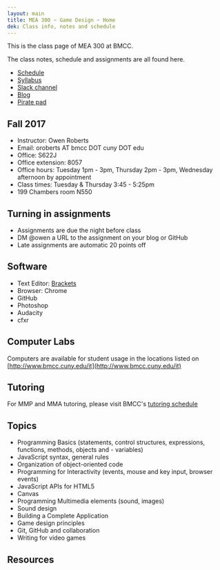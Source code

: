 ```yaml
---
layout: main
title: MEA 300 ~ Game Design ~ Home
dek: Class info, notes and schedule
---
```


This is the class page of MEA 300 at BMCC.

The class notes, schedule and assignments are all found here.
- [Schedule](schedule.html)
- <a href="https://docs.google.com/document/d/1NSgIqeiew5Jrap1xUjwmvWuU1OP0GduUfIArsi4jDTQ/edit?usp=sharing" target="blank">Syllabus</a>
- <a href="https://mea300.slack.com/" target="blank">Slack channel</a>
- <a href="https://medium.com/mea-300-game-design" target="blank">Blog</a>
- <a href="http://piratepad.net/mea300" target="blank">Pirate pad</a>

## Fall 2017
- Instructor: Owen Roberts
- Email: oroberts AT bmcc DOT cuny  DOT edu
- Office: S622J
- Office extension: 8057
- Office hours: Tuesday 1pm - 3pm, Thursday 2pm - 3pm, Wednesday afternoon by appointment
- Class times: Tuesday & Thursday 3:45 - 5:25pm
- 199 Chambers room N550

## Turning in assignments

- Assignments are due the night before class
- DM @owen a URL to the assignment on your blog or GitHub
- Late assignments are automatic 20 points off

## Software
- Text Editor: [Brackets](http://brackets.io/)
- Browser: Chrome
- GitHub
- Photoshop
- Audacity
- cfxr


## Computer Labs

Computers are available for student usage in the locations listed on [http://www.bmcc.cuny.edu/it](http://www.bmcc.cuny.edu/it)

## Tutoring

For MMP and MMA tutoring, please visit BMCC's [tutoring schedule](http://www.bmcc.cuny.edu/lrc/schedule.jsp)

## Topics
- Programming Basics (statements, control structures, expressions, functions, methods, objects and - variables)
- JavaScript syntax, general rules
- Organization of object-oriented code
- Programming for Interactivity (events, mouse and key input, browser events)
- JavaScript APIs for HTML5
- Canvas
- Programming Multimedia elements (sound, images)
- Sound design
- Building a Complete Application
- Game design principles
- Git, GitHub and collaboration
- Writing for video games

## Resources

